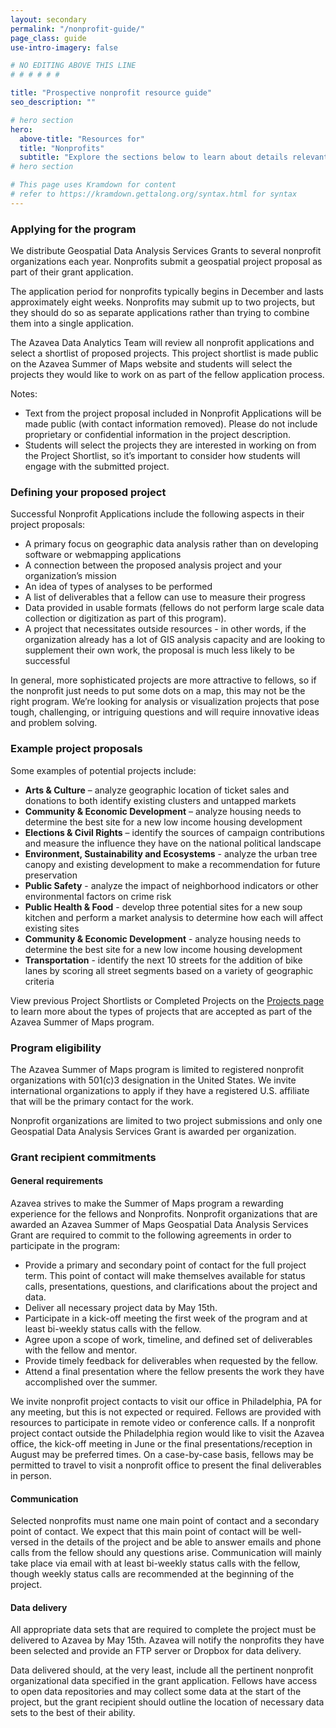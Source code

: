```yaml
---
layout: secondary
permalink: "/nonprofit-guide/"
page_class: guide
use-intro-imagery: false

# NO EDITING ABOVE THIS LINE
# # # # # #

title: "Prospective nonprofit resource guide"
seo_description: ""

# hero section
hero:
  above-title: "Resources for"
  title: "Nonprofits"
  subtitle: "Explore the sections below to learn about details relevant to nonprofit organizations applying for or participating in the Azavea Summer of Maps program."
# hero section

# This page uses Kramdown for content
# refer to https://kramdown.gettalong.org/syntax.html for syntax
---
```

### Applying for the program
We distribute Geospatial Data Analysis Services Grants to several nonprofit organizations each year. Nonprofits submit a geospatial project proposal as part of their grant application.

The application period for nonprofits typically begins in December and lasts approximately eight weeks. Nonprofits may submit up to two projects, but they should do so as separate applications rather than trying to combine them into a single application.

The Azavea Data Analytics Team will review all nonprofit applications and select a shortlist of proposed projects. This project shortlist is made public on the Azavea Summer of Maps website and students will select the projects they would like to work on as part of the fellow application process.

Notes:
- Text from the project proposal included in Nonprofit Applications will be made public (with contact information removed). Please do not include proprietary or confidential information in the project description.
- Students will select the projects they are interested in working on from the Project Shortlist, so it’s important to consider how students will engage with the submitted project.

### Defining your proposed project

Successful Nonprofit Applications include the following aspects in their project proposals:

- A primary focus on geographic data analysis rather than on developing software or webmapping applications
- A connection between the proposed analysis project and your organization’s mission
- An idea of types of analyses to be performed
- A list of deliverables that a fellow can use to measure their progress
- Data provided in usable formats (fellows do not perform large scale data collection or digitization as part of this program).
- A project that necessitates outside resources - in other words, if the organization already has a lot of GIS analysis capacity and are looking to supplement their own work, the proposal is much less likely to be successful

In general, more sophisticated projects are more attractive to fellows, so if the nonprofit just needs to put some dots on a map, this may not be the right program. We’re looking for analysis or visualization projects that pose tough, challenging, or intriguing questions and will require innovative ideas and problem solving.

### Example project proposals
Some examples of potential projects include:

- **Arts & Culture** – analyze geographic location of ticket sales and donations to both identify existing clusters and untapped markets
- **Community & Economic Development** – analyze housing needs to determine the best site for a new low income housing development
- **Elections & Civil Rights** – identify the sources of campaign contributions and measure the influence they have on the national political landscape
- **Environment, Sustainability and Ecosystems** - analyze the urban tree canopy and existing development to make a recommendation for future preservation
- **Public Safety** - analyze the impact of neighborhood indicators or other environmental factors on crime risk
- **Public Health & Food** - develop three potential sites for a new soup kitchen and perform a market analysis to determine how each will affect existing sites
- **Community & Economic Development** - analyze housing needs to determine the best site for a new low income housing development
- **Transportation** - identify the next 10 streets for the addition of bike lanes by scoring all street segments based on a variety of geographic criteria

View previous Project Shortlists or Completed Projects on the [Projects page](/projects/) to learn more about the types of projects that are accepted as part of the Azavea Summer of Maps program.

### Program eligibility
The Azavea Summer of Maps program is limited to registered nonprofit organizations with 501(c)3 designation in the United States. We invite international organizations to apply if they have a registered U.S. affiliate that will be the primary contact for the work.

Nonprofit organizations are limited to two project submissions and only one Geospatial Data Analysis Services Grant is awarded per organization.

### Grant recipient commitments

#### General requirements
Azavea strives to make the Summer of Maps program a rewarding experience for the fellows and Nonprofits. Nonprofit organizations that are awarded an Azavea Summer of Maps Geospatial Data Analysis Services Grant are required to commit to the following agreements in order to participate in the program:

- Provide a primary and secondary point of contact for the full project term. This point of contact will make themselves available for status calls, presentations, questions, and clarifications about the project and data.
- Deliver all necessary project data by May 15th.
- Participate in a kick-off meeting the first week of the program and at least bi-weekly status calls with the fellow.
- Agree upon a scope of work, timeline, and defined set of deliverables with the fellow and mentor.
- Provide timely feedback for deliverables when requested by the fellow.
- Attend a final presentation where the fellow presents the work they have accomplished over the summer.

We invite nonprofit project contacts to visit our office in Philadelphia, PA for any meeting, but this is not expected or required. Fellows are provided with resources to participate in remote video or conference calls. If a nonprofit project contact outside the Philadelphia region would like to visit the Azavea office, the kick-off meeting in June or the final presentations/reception in August may be preferred times. On a case-by-case basis, fellows may be permitted to travel to visit a nonprofit office to present the final deliverables in person.

#### Communication
Selected nonprofits must name one main point of contact and a secondary point of contact. We expect
that this main point of contact will be well-versed in the details of the project and be able to answer
emails and phone calls from the fellow should any questions arise. Communication will mainly take place
via email with at least bi-weekly status calls with the fellow, though weekly status calls are recommended
at the beginning of the project.

#### Data delivery

All appropriate data sets that are required to complete the project must be delivered to Azavea by May 15th. Azavea will notify the nonprofits they have been selected and provide an FTP server or Dropbox for data delivery.

Data delivered should, at the very least, include all the pertinent nonprofit organizational data specified in the grant application. Fellows have access to open data repositories and may collect some data at the start of the project, but the grant recipient should outline the location of necessary data sets to the best of their ability.
